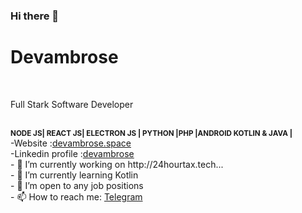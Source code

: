 ### Hi there 👋
<h1>Devambrose</h1><br/>

<p>Full Stark Software Developer</p><br/>
<b><small>NODE JS| REACT JS| ELECTRON JS | PYTHON |PHP |ANDROID KOTLIN & JAVA | </small></b><br/>
-Website :<a href='http://itsambrose.space'>devambrose.space</a><br/>
-Linkedin profile :<a href='https://www.linkedin.com/in/ambrose-mwangi/'>devambrose</a><br/>
- 🔭 I’m currently working on http://24hourtax.tech...<br/>
- 🌱 I’m currently learning Kotlin <br/>
- 👯 I’m open to any job positions<br/>
- 📫 How to reach me: <a href='https://t.me/Ambuh'>Telegram</a><br/>
